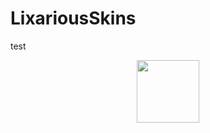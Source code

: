 # LixariousSkins
test

<p align="center">
  <img width="100" height="100" src="https://i.imgur.com/3Dwie1s.png">
</p>

